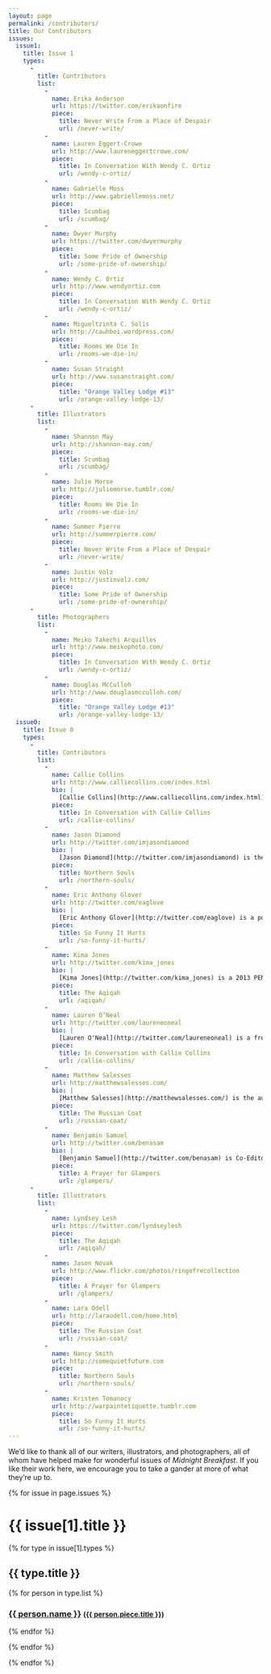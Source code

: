 ```yaml
---
layout: page
permalink: /contributors/
title: Our Contributors
issues:
  issue1:
    title: Issue 1
    types:
      -
        title: Contributors
        list:
          -
            name: Erika Anderson
            url: https://twitter.com/erikaonfire
            piece:
              title: Never Write From a Place of Despair
              url: /never-write/
          -
            name: Lauren Eggert-Crowe
            url: http://www.laureneggertcrowe.com/
            piece:
              title: In Conversation With Wendy C. Ortiz
              url: /wendy-c-ortiz/
          -
            name: Gabrielle Moss
            url: http://www.gabriellemoss.net/
            piece:
              title: Scumbag
              url: /scumbag/
          -
            name: Dwyer Murphy
            url: https://twitter.com/dwyermurphy
            piece:
              title: Some Pride of Ownership
              url: /some-pride-of-ownership/
          -
            name: Wendy C. Ortiz
            url: http://www.wendyortiz.com
            piece:
              title: In Conversation With Wendy C. Ortiz
              url: /wendy-c-ortiz/
          -
            name: Migueltzinta C. Solís
            url: http://cauhboi.wordpress.com/
            piece:
              title: Rooms We Die In
              url: /rooms-we-die-in/
          -
            name: Susan Straight
            url: http://www.susanstraight.com/
            piece:
              title: "Orange Valley Lodge #13"
              url: /orange-valley-lodge-13/
      -
        title: Illustrators
        list:
          -
            name: Shannon May
            url: http://shannon-may.com/
            piece:
              title: Scumbag
              url: /scumbag/
          -
            name: Julie Morse
            url: http://juliemorse.tumblr.com/
            piece:
              title: Rooms We Die In
              url: /rooms-we-die-in/
          -
            name: Summer Pierre
            url: http://summerpierre.com/
            piece:
              title: Never Write From a Place of Despair
              url: /never-write/
          -
            name: Justin Volz
            url: http://justinvolz.com/
            piece:
              title: Some Pride of Ownership
              url: /some-pride-of-ownership/
      -
        title: Photographers
        list:
          -
            name: Meiko Takechi Arquillos
            url: http://www.meikophoto.com/
            piece:
              title: In Conversation With Wendy C. Ortiz
              url: /wendy-c-ortiz/
          -
            name: Douglas McCulloh
            url: http://www.douglasmcculloh.com/
            piece:
              title: "Orange Valley Lodge #13"
              url: /orange-valley-lodge-13/
  issue0:
    title: Issue 0
    types:
      -
        title: Contributors
        list:
          -
            name: Callie Collins
            url: http://www.calliecollins.com/index.html
            bio: |
              [Callie Collins](http://www.calliecollins.com/index.html) lives and writes in (and proselytizes for) Austin, Texas. She is the co-director of A Strange Object, a small press based in Austin. Her work has most recently appeared in <cite>The Rumpus</cite> and <cite>The Collagist</cite>, among other venues.
            piece:
              title: In Conversation with Callie Collins
              url: /callie-collins/
          -
            name: Jason Diamond
            url: http://twitter.com/imjasondiamond
            bio: |
              [Jason Diamond](http://twitter.com/imjasondiamond) is the literary editor at Flavorwire, the founder of Vol. 1 Brooklyn, and has been published by <cite>The New York Times</cite>, <cite>The Paris Review</cite>, <cite>Tablet</cite>, <cite>The New York Observer</cite>, and many other fine places. He lives in Brooklyn with his wife, two cats, and a dog named Max. 
            piece:
              title: Northern Souls
              url: /northern-souls/
          -
            name: Eric Anthony Glover
            url: http://twitter.com/eaglove
            bio: |
              [Eric Anthony Glover](http://twitter.com/eaglove) is a pop culture critic with lots of opinions. He urges you to agree with them. When he's not exploring the intersection of entertainment and social awareness, you can find him indulging in sci-fi TV, involuntarily daydreaming, or pounding out his next action blockbuster.
            piece:
              title: So Funny It Hurts
              url: /so-funny-it-hurts/
          -
            name: Kima Jones
            url: http://twitter.com/kima_jones
            bio: |
              [Kima Jones](http://twitter.com/kima_jones) is a 2013 PEN USA Emerging Voices fellow in poetry, a Voices at VONA alum, and a 2012 Lambda Literary Fellow in poetry. Kima has been published at <cite>The Rumpus</cite> and <cite>PANK</cite>, among others. Kima lives in Los Angeles and is writing her first poetry collection, <cite>The Anatomy of Forgiveness</cite>. 
            piece:
              title: The Aqiqah
              url: /aqiqah/
          -
            name: Lauren O’Neal
            url: http://twitter.com/laureneoneal
            bio: |
              [Lauren O'Neal](http://twitter.com/laureneoneal) is a freelance writer and editor working toward an MFA in creative writing in San Francisco. She has written for publications like <cite>Slate</cite>, <cite>The New Inquiry</cite>, and <cite>The Rumpus</cite>, where she was formerly an assistant editor.
            piece:
              title: In Conversation with Callie Collins
              url: /callie-collins/
          -
            name: Matthew Salesses
            url: http://matthewsalesses.com/
            bio: |
              [Matthew Salesses](http://matthewsalesses.com/) is the author of [<cite>I'm Not Saying, I'm Just Saying</cite>](http://www.amazon.com/Im-Not-Saying-Just/dp/1937865061), [<cite>The Last Repatriate</cite>](http://nouvellabooks.com/books/the-last-repatriate/), a couple of ebooks forthcoming from Thought Catalog Books, and other things. Follow him [@salesses](http://www.twitter.com/salesses).
            piece:
              title: The Russian Coat
              url: /russian-coat/
          -
            name: Benjamin Samuel
            url: http://twitter.com/benasam
            bio: |
              [Benjamin Samuel](http://twitter.com/benasam) is Co-Editor of Electric Literature and co-founder of its weekly fiction magazine, Recommended Reading. You can find him in Brooklyn.
            piece:
              title: A Prayer for Glampers
              url: /glampers/
      -
        title: Illustrators
        list:
          -
            name: Lyndsey Lesh
            url: https://twitter.com/lyndseylesh
            piece:
              title: The Aqiqah
              url: /aqiqah/
          -
            name: Jason Novak
            url: http://www.flickr.com/photos/ringofrecollection
            piece:
              title: A Prayer for Glampers
              url: /glampers/
          -
            name: Lara Odell
            url: http://laraodell.com/home.html
            piece:
              title: The Russian Coat
              url: /russian-coat/
          -
            name: Nancy Smith
            url: http://somequietfuture.com
            piece:
              title: Northern Souls
              url: /northern-souls/
          -
            name: Kristen Tomanocy
            url: http://warpaintetiquette.tumblr.com
            piece:
              title: So Funny It Hurts
              url: /so-funny-it-hurts/
---
```


We’d like to thank all of our writers, illustrators, and photographers, all of whom have helped make for wonderful issues of <cite>Midnight Breakfast</cite>. If you like their work here, we encourage you to take a gander at more of what they’re up to.

{% for issue in page.issues %}

<h1>{{ issue[1].title }}</h1>

{% for type in issue[1].types %}

<h2>{{ type.title }}</h2>

{% for person in type.list %}

<h3><a href="{{ person.url }}">{{ person.name }}</a> <small>(<a href="{{ person.piece.url }}">{{ person.piece.title }}</a>)</small></h3>

{% endfor %}

{% endfor %}

{% endfor %}
